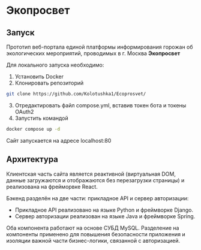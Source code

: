 # Экопросвет

## Запуск

Прототип веб-портала единой платформы информирования горожан об экологических мероприятий, проводимых в г. Москва **Экопросвет**

Для локального запуска необходимо:
1. Установить Docker
2. Клонировать репозиторий
```bash
git clone https://github.com/Kolotushka1/Ecoprosvet/ 
```
3. Отредактировать файл compose.yml, вставив токен бота и токены OAuth2
4. Запустить командой
```bash
docker compose up -d
```
Сайт запускается на адресе localhost:80

## Архитектура

Клиентская часть сайта является реактивной (виртуальная DOM, данные загружаются и отображаются без перезагрузки страницы)
и реализована на фрейморвке React.

Бэкенд разделён на две части: прикладное API и сервер авторизации:
* Прикладное API реализовано на языке Python и фреймворке Django.
* Сервер авторизации реализован на языке Java и фреймворке Spring.

Оба компонента работают на основе СУБД MySQL.
Разделение на компоненты применено для повышения безопасности приложения и изоляции важной части бизнес-логики, связанной с авторизацией.

